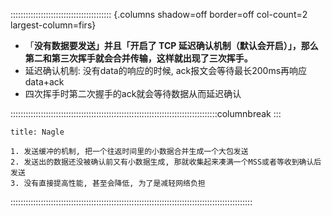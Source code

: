 :::::::::::::::::::::::::::::::::::::::: {.columns shadow=off border=off col-count=2 largest-column=firs}

- 「**没有数据要发送」并且「开启了 TCP 延迟确认机制（默认会开启）」，那么第二和第三次挥手就会合并传输，这样就出现了三次挥手。**
- 延迟确认机制: 没有data的响应的时候, ack报文会等待最长200ms再响应data+ack
- 四次挥手时第二次握手的ack就会等待数据从而延迟确认

::::::::::::::::::::::::::::::::::::::::::::::::::::::::::::::::::::::::::::::::::columnbreak
:::

~~~ad-inf
title: Nagle

1. 发送缓冲的机制, 把一个往返时间里的小数据合并生成一个大包发送
2. 发送出的数据还没被确认前又有小数据生成, 那就收集起来凑满一个MSS或者等收到确认后发送
3. 没有直接提高性能, 甚至会降低, 为了是减轻网络负担
~~~

::::::::::::::::::::::::::::::::::::::::::::::::::::::::::::::::::::::::::::::::::::::::::::::::
   